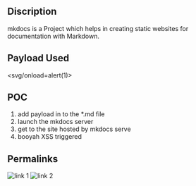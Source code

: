 ## Discription
mkdocs is a Project which helps in creating static websites for documentation with Markdown.

## Payload Used
<svg/onload=alert(1)>

## POC
1. add payload in to the *.md file 
2. launch the  mkdocs server
3. get to the site hosted by mkdocs serve
4. booyah XSS triggered

## Permalinks 
![link 1](https://cdn.discordapp.com/attachments/749019614352244777/774969536418938881/Screenshot_from_2020-11-08_17-42-00.png)
![link 2](https://cdn.discordapp.com/attachments/749019614352244777/774970339317776444/Screenshot_from_2020-11-08_17-45-09.png)
